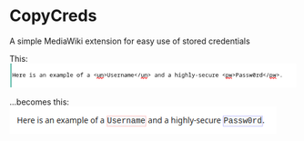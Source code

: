 # CopyCreds
A simple MediaWiki extension for easy use of stored credentials

This:
![source](https://github.com/tk4100/CopyCreds/blob/main/source_screenshot.png)

...becomes this:
![rendered](https://github.com/tk4100/CopyCreds/blob/main/rendered_screenshot.png)
